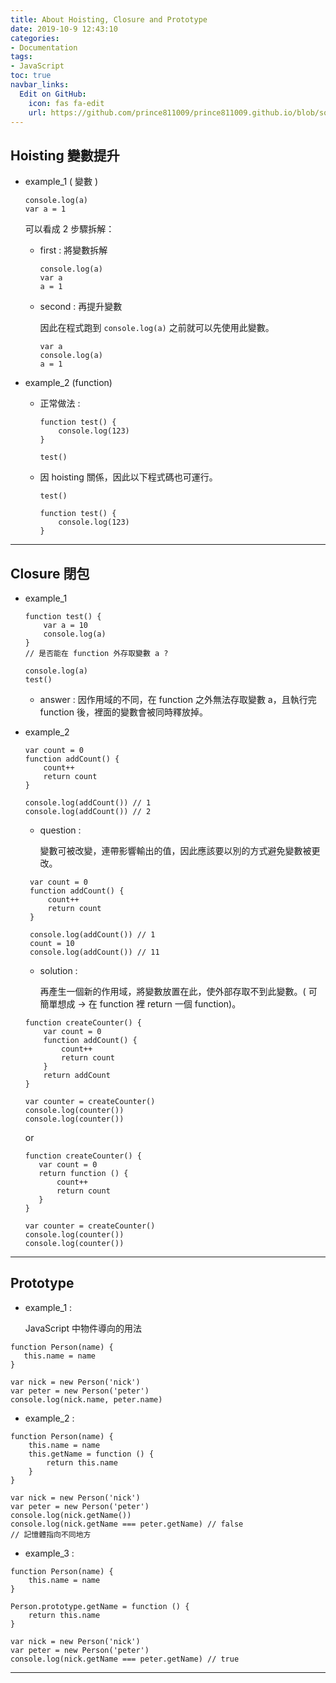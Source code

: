 ```yaml
---
title: About Hoisting, Closure and Prototype
date: 2019-10-9 12:43:10
categories:
- Documentation
tags:
- JavaScript
toc: true
navbar_links:
  Edit on GitHub:
    icon: fas fa-edit
    url: https://github.com/prince811009/prince811009.github.io/blob/source/blog/source/_posts/About%20Hoisting%2C%20Closure%20and%20Prototype.md
---
```


## Hoisting 變數提升 
 - example_1 ( 變數 )
    ```
    console.log(a)
    var a = 1
    ```
    可以看成 2 步驟拆解： 
   *  first : 將變數拆解
        ```
        console.log(a)
        var a
        a = 1
        ```
   *  second : 再提升變數
    
        因此在程式跑到 ```console.log(a)``` 之前就可以先使用此變數。

        ```
        var a 
        console.log(a)
        a = 1
        ```

<!-- more -->

 - example_2 (function)
   *  正常做法 :
        ```
        function test() {
            console.log(123)
        }

        test()
        ```

   *  因 hoisting 關係，因此以下程式碼也可運行。
        ```
        test()

        function test() {
            console.log(123)
        }
        ```
---
## Closure 閉包
 - example_1
    ```
    function test() {
        var a = 10
        console.log(a)
    }
    // 是否能在 function 外存取變數 a ?

    console.log(a)
    test()
    ```
   * answer : 因作用域的不同，在 function 之外無法存取變數 a，且執行完 function 後，裡面的變數會被同時釋放掉。

 - example_2
    ```
    var count = 0
    function addCount() {
        count++
        return count
    }

    console.log(addCount()) // 1
    console.log(addCount()) // 2
    ```
   *  question : 

        變數可被改變，連帶影響輸出的值，因此應該要以別的方式避免變數被更改。
   ```
    var count = 0
    function addCount() {
        count++
        return count
    }

    console.log(addCount()) // 1
    count = 10
    console.log(addCount()) // 11
    ```
   *  solution : 
    
      再產生一個新的作用域，將變數放置在此，使外部存取不到此變數。( 可簡單想成 -> 在 function 裡 return 一個 function)。
   ```
   function createCounter() {
       var count = 0
       function addCount() {
           count++
           return count
       }
       return addCount
   }

   var counter = createCounter()
   console.log(counter())
   console.log(counter())
   ```
    or
    ```
   function createCounter() {
       var count = 0
       return function () {
           count++
           return count
       }
   }

   var counter = createCounter()
   console.log(counter())
   console.log(counter())
   ```
---
## Prototype
 - example_1 : 
 
   JavaScript 中物件導向的用法
 ```
function Person(name) {
    this.name = name
}

var nick = new Person('nick')
var peter = new Person('peter')
console.log(nick.name, peter.name)
 ```

 - example_2 :
```
function Person(name) {
    this.name = name
    this.getName = function () {
        return this.name
    }
}

var nick = new Person('nick')
var peter = new Person('peter')
console.log(nick.getName())
console.log(nick.getName === peter.getName) // false
// 記憶體指向不同地方
```

 - example_3 :
```
function Person(name) {
    this.name = name
}

Person.prototype.getName = function () {
    return this.name
}

var nick = new Person('nick')
var peter = new Person('peter')
console.log(nick.getName === peter.getName) // true
```
---